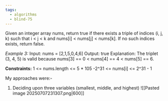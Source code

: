 ```yaml
---
tags:
  - algorithms
  - blind-75
---
```


Given an integer array nums, return true if there exists a triple of indices (i, j, k) 
such that 
i < j < k and 
nums[i] < nums[j] < nums[k]. 
If no such indices exists, return false.

*Example 3:*
Input: nums = [2,1,5,0,4,6]
Output: true
Explanation: The triplet (3, 4, 5) is valid because nums[3] == 0 < nums[4] == 4 < nums[5] == 6.

**Constraints:**
    1 <= nums.length <= 5 * 105
    -2^31 <= nums[i] <= 2^31 - 1

My approaches were:-

1. Deciding upon three variables (smallest, middle, and highest)
![[Pasted image 20250707231307.png|600]]